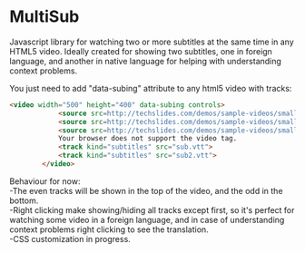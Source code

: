 # MultiSub
Javascript library for watching two or more subtitles at the same time in any HTML5 video. Ideally created for showing two subtitles, one
in foreign language, and another in native language for helping with understanding context problems.

You just need to add "data-subing" attribute to any html5 video with tracks:
```Html
<video width="500" height="400" data-subing controls>
            <source src=http://techslides.com/demos/sample-videos/small.mp4 type=video/mp4>
            <source src=http://techslides.com/demos/sample-videos/small.webm type=video/webm>
            <source src=http://techslides.com/demos/sample-videos/small.ogv type=video/ogg>
            Your browser does not support the video tag.
            <track kind="subtitles" src="sub.vtt">
            <track kind="subtitles" src="sub2.vtt">
        </video>
  ```
  Behaviour for now:<br>
  -The even tracks will be shown in the top of the video, and the odd in the bottom.<br>
  -Right clicking make showing/hiding all tracks except first, so it's perfect for watching some video in a foreign language, and
  in case of understanding context problems right clicking to see the translation.<br>
  -CSS customization in progress.
